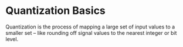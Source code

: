 # Quantization Basics

Quantization is the process of mapping a large set of input values to a smaller set – like rounding off signal values to the nearest integer or bit level.
